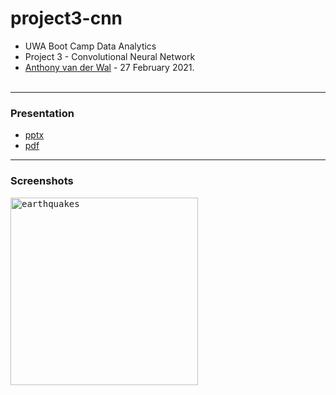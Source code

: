 # project3-cnn
- UWA Boot Camp Data Analytics
- Project 3 - Convolutional Neural Network
- [Anthony van der Wal](https://anthonyvanderwal.github.io/my-first.html) - 27 February 2021.
<br><br>

---
### Presentation
- [pptx](./2021-02-27--anthonyvanderwal-project3-presentation-time-series-classification-with-cnn.pptx)
- [pdf](./2021-02-27--anthonyvanderwal-project3-presentation-time-series-classification-with-cnn.pdf)

---
### Screenshots
<kbd><img style="margin-left:0px;border:0px solid blue;" 
     height='300' title="earthquakes"
     src="./leafletEarthquakes/static/img/leaflet-earthquakes.png" /></kbd>

